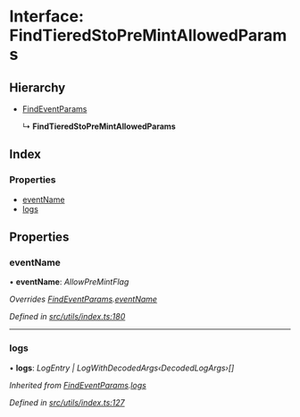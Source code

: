 # Interface: FindTieredStoPreMintAllowedParams

## Hierarchy

* [FindEventParams](_utils_index_.findeventparams.md)

  ↳ **FindTieredStoPreMintAllowedParams**

## Index

### Properties

* [eventName](_utils_index_.findtieredstopremintallowedparams.md#eventname)
* [logs](_utils_index_.findtieredstopremintallowedparams.md#logs)

## Properties

###  eventName

• **eventName**: *AllowPreMintFlag*

*Overrides [FindEventParams](_utils_index_.findeventparams.md).[eventName](_utils_index_.findeventparams.md#eventname)*

*Defined in [src/utils/index.ts:180](https://github.com/PolymathNetwork/polymath-sdk/blob/ade5412/src/utils/index.ts#L180)*

___

###  logs

• **logs**: *LogEntry | LogWithDecodedArgs‹DecodedLogArgs›[]*

*Inherited from [FindEventParams](_utils_index_.findeventparams.md).[logs](_utils_index_.findeventparams.md#logs)*

*Defined in [src/utils/index.ts:127](https://github.com/PolymathNetwork/polymath-sdk/blob/ade5412/src/utils/index.ts#L127)*
